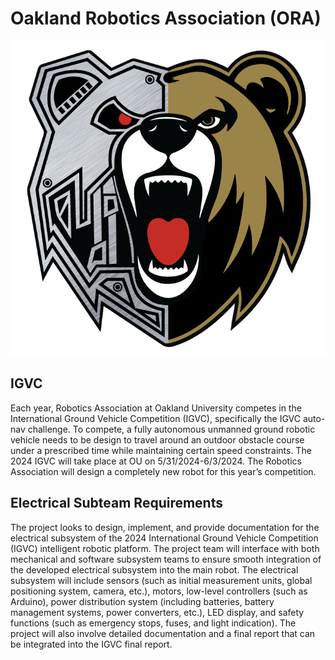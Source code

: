 # Oakland Robotics Association (ORA)

![ORA](Club_Documents/ORA_Logo.png)

## IGVC
Each year, Robotics Association at Oakland University competes in the International Ground Vehicle
Competition (IGVC), specifically the IGVC auto-nav challenge. To compete, a fully autonomous
unmanned ground robotic vehicle needs to be design to travel around an outdoor obstacle course under a
prescribed time while maintaining certain speed constraints. The 2024 IGVC will take place at OU on
5/31/2024-6/3/2024. The Robotics Association will design a completely new robot for this year’s
competition.

## Electrical Subteam Requirements
The project looks to design, implement, and provide documentation for the electrical subsystem of the 2024
International Ground Vehicle Competition (IGVC) intelligent robotic platform. The project team will
interface with both mechanical and software subsystem teams to ensure smooth integration of the developed
electrical subsystem into the main robot. The electrical subsystem will include sensors (such as initial
measurement units, global positioning system, camera, etc.), motors, low-level controllers (such as
Arduino), power distribution system (including batteries, battery management systems, power converters,
etc.), LED display, and safety functions (such as emergency stops, fuses, and light indication). The project
will also involve detailed documentation and a final report that can be integrated into the IGVC final report.
